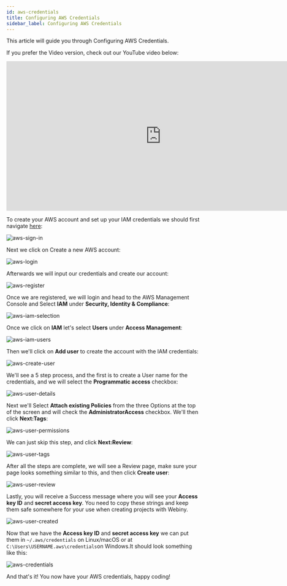 ```yaml
---
id: aws-credentials
title: Configuring AWS Credentials
sidebar_label: Configuring AWS Credentials
---
```


This article will guide you through Configuring AWS Credentials. 

If you prefer the Video version, check out our YouTube video below:

<iframe width="805" height="390" src="https://www.youtube.com/embed/qmtDRmplMG4" frameborder="0" allowfullscreen></iframe>

To create your AWS account and set up your IAM credentials we should first navigate [here](https://aws.amazon.com/console/):

![aws-sign-in](/img/guides/aws-iam/aws-sign-in.png)

Next we click on Create a new AWS account:

![aws-login](/img/guides/aws-iam/aws-login.png)

Afterwards we will input our credentials and create our account:

![aws-register](/img/guides/aws-iam/aws-register.png)

Once we are registered, we will login and head to the AWS Management Console and Select **IAM** under **Security, Identity & Compliance**:

![aws-iam-selection](/img/guides/aws-iam/aws-iam-selection.png)

Once we click on **IAM** let's select **Users** under **Access Management**:

![aws-iam-users](/img/guides/aws-iam/aws-iam-users.png)

Then we'll click on **Add user** to create the account with the IAM credentials:

![aws-create-user](/img/guides/aws-iam/aws-create-user.png)

We'll see a 5 step process, and the first is to create a User name for the credentials, and we will select the **Programmatic access** checkbox:

![aws-user-details](/img/guides/aws-iam/aws-user-details.png)

Next we'll Select **Attach existing Policies** from the three Options at the top of the screen and will check the **AdministratorAccess** checkbox. We'll then click **Next:Tags**:

![aws-user-permissions](/img/guides/aws-iam/aws-user-permissions.png)

We can just skip this step, and click **Next:Review**:

![aws-user-tags](/img/guides/aws-iam/aws-user-tags.png)

After all the steps are complete, we will see a Review page, make sure your page looks something similar to this, and then click **Create user**:

![aws-user-review](/img/guides/aws-iam/aws-user-review.png)

Lastly, you will receive a Success message where you will see your **Access key ID** and **secret access key**. You need to copy these strings and keep them safe somewhere for your use when creating projects with Webiny.

![aws-user-created](/img/guides/aws-iam/aws-user-created.png)

Now that we have the **Access key ID** and **secret access key** we can put them in `~/.aws/credentials` on Linux/macOS or at `C:\Users\USERNAME.aws\credentials`on Windows.It should look something like this:

![aws-credentials](/img/guides/aws-iam/aws-credentials.png)

And that's it! You now have your AWS credentials, happy coding!
